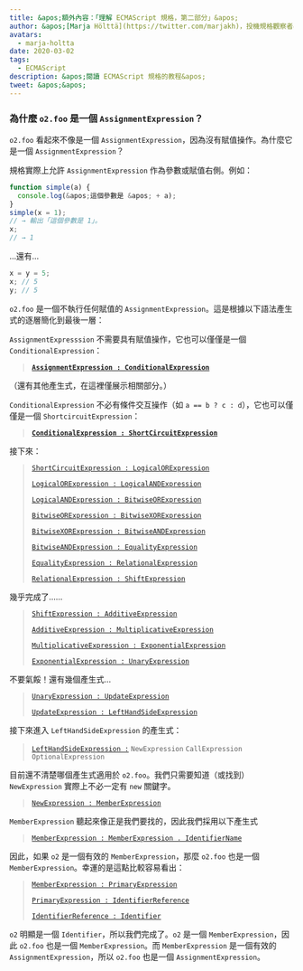 ```yaml
---
title: &apos;額外內容：「理解 ECMAScript 規格，第二部分」&apos;
author: &apos;[Marja Hölttä](https://twitter.com/marjakh)，投機規格觀察者&apos;
avatars:
  - marja-holtta
date: 2020-03-02
tags:
  - ECMAScript
description: &apos;閱讀 ECMAScript 規格的教程&apos;
tweet: &apos;&apos;
---
```


### 為什麼 `o2.foo` 是一個 `AssignmentExpression`？

`o2.foo` 看起來不像是一個 `AssignmentExpression`，因為沒有賦值操作。為什麼它是一個 `AssignmentExpression`？

規格實際上允許 `AssignmentExpression` 作為參數或賦值右側。例如：

```js
function simple(a) {
  console.log(&apos;這個參數是 &apos; + a);
}
simple(x = 1);
// → 輸出「這個參數是 1」。
x;
// → 1
```

…還有…

```js
x = y = 5;
x; // 5
y; // 5
```

`o2.foo` 是一個不執行任何賦值的 `AssignmentExpression`。這是根據以下語法產生式的逐層簡化到最後一層：

`AssignmentExpresssion` 不需要具有賦值操作，它也可以僅僅是一個 `ConditionalExpression`：

> **[`AssignmentExpression : ConditionalExpression`](https://tc39.es/ecma262/#sec-assignment-operators)**

（還有其他產生式，在這裡僅展示相關部分。）

`ConditionalExpression` 不必有條件交互操作（如 `a == b ? c : d`），它也可以僅僅是一個 `ShortcircuitExpression`：

> **[`ConditionalExpression : ShortCircuitExpression`](https://tc39.es/ecma262/#sec-conditional-operator)**

接下來：

> [`ShortCircuitExpression : LogicalORExpression`](https://tc39.es/ecma262/#prod-ShortCircuitExpression)
>
> [`LogicalORExpression : LogicalANDExpression`](https://tc39.es/ecma262/#prod-LogicalORExpression)
>
> [`LogicalANDExpression : BitwiseORExpression`](https://tc39.es/ecma262/#prod-LogicalANDExpression)
>
> [`BitwiseORExpression : BitwiseXORExpression`](https://tc39.es/ecma262/#prod-BitwiseORExpression)
>
> [`BitwiseXORExpression : BitwiseANDExpression`](https://tc39.es/ecma262/#prod-BitwiseXORExpression)
>
> [`BitwiseANDExpression : EqualityExpression`](https://tc39.es/ecma262/#prod-BitwiseANDExpression)
>
> [`EqualityExpression : RelationalExpression`](https://tc39.es/ecma262/#sec-equality-operators)
>
> [`RelationalExpression : ShiftExpression`](https://tc39.es/ecma262/#prod-RelationalExpression)

<!--truncate-->
幾乎完成了……

> [`ShiftExpression : AdditiveExpression`](https://tc39.es/ecma262/#prod-ShiftExpression)
>
> [`AdditiveExpression : MultiplicativeExpression`](https://tc39.es/ecma262/#prod-AdditiveExpression)
>
> [`MultiplicativeExpression : ExponentialExpression`](https://tc39.es/ecma262/#prod-MultiplicativeExpression)
>
> [`ExponentialExpression : UnaryExpression`](https://tc39.es/ecma262/#prod-ExponentiationExpression)

不要氣餒！還有幾個產生式…

> [`UnaryExpression : UpdateExpression`](https://tc39.es/ecma262/#prod-UnaryExpression)
>
> [`UpdateExpression : LeftHandSideExpression`](https://tc39.es/ecma262/#prod-UpdateExpression)

接下來進入 `LeftHandSideExpression` 的產生式：

> [`LeftHandSideExpression :`](https://tc39.es/ecma262/#prod-LeftHandSideExpression)
> `NewExpression`
> `CallExpression`
> `OptionalExpression`

目前還不清楚哪個產生式適用於 `o2.foo`。我們只需要知道（或找到）`NewExpression` 實際上不必一定有 `new` 關鍵字。

> [`NewExpression : MemberExpression`](https://tc39.es/ecma262/#prod-NewExpression)

`MemberExpression` 聽起來像正是我們要找的，因此我們採用以下產生式

> [`MemberExpression : MemberExpression . IdentifierName`](https://tc39.es/ecma262/#prod-MemberExpression)

因此，如果 `o2` 是一個有效的 `MemberExpression`，那麼 `o2.foo` 也是一個 `MemberExpression`。幸運的是這點比較容易看出：

> [`MemberExpression : PrimaryExpression`](https://tc39.es/ecma262/#prod-MemberExpression)
>
> [`PrimaryExpression : IdentifierReference`](https://tc39.es/ecma262/#prod-PrimaryExpression)
>
> [`IdentifierReference : Identifier`](https://tc39.es/ecma262/#prod-IdentifierReference)

`o2` 明顯是一個 `Identifier`，所以我們完成了。`o2` 是一個 `MemberExpression`，因此 `o2.foo` 也是一個 `MemberExpression`。而 `MemberExpression` 是一個有效的 `AssignmentExpression`，所以 `o2.foo` 也是一個 `AssignmentExpression`。
